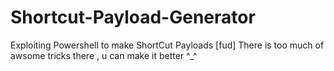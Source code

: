 # Shortcut-Payload-Generator
Exploiting Powershell to make ShortCut Payloads [fud]
There is too much of awsome tricks there , u can make it better ^_^ 
